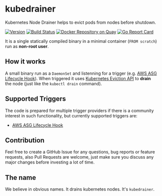 # kubedrainer
Kubernetes Node Drainer helps to evict pods from nodes before shutdown.

[![Version](https://img.shields.io/badge/version-v0.0.6-brightgreen.svg)](https://github.com/VirtusLab/kubedrainer/releases/tag/v0.0.6)
[![Build Status](https://travis-ci.org/VirtusLab/kubedrainer.svg?branch=master)](https://travis-ci.org/VirtusLab/kubedrainer)
[![Docker Repository on Quay](https://quay.io/repository/VirtusLab/kubedrainer/status "Docker Repository on Quay")](https://quay.io/repository/VirtusLab/kubedrainer)
[![Go Report Card](https://goreportcard.com/badge/github.com/VirtusLab/kubedrainer)](https://goreportcard.com/report/github.com/VirtusLab/kubedrainer)

It is a single statically compiled binary in a minimal container (`FROM scratch`) run as **non-root user**.

## How it works
A small binary run as a `DaemonSet` and listenning for a trigger (e.g. [AWS ASG Lifecycle Hook](https://docs.aws.amazon.com/autoscaling/ec2/userguide/AutoScalingGroupLifecycle.html)).
When triggered it uses [Kubernetes Eviction API](https://kubernetes.io/docs/tasks/administer-cluster/safely-drain-node/#the-eviction-api) to **drain** the node (just like the `kubectl drain` command).

## Supported Triggers
The code is prepared for multiple trigger providers if there is a community interest in such functionality, but currently supported triggers are:

- [AWS ASG Lifecycle Hook](https://docs.aws.amazon.com/autoscaling/ec2/userguide/AutoScalingGroupLifecycle.html)

## Contribution
Feel free to create a GitHub Issue for any questions, bug reports or feature requests, 
also Pull Requests are welcome, just make sure you discuss any major changes before investing a lot of time.

## The name

We believe in obvious names. It drains kubernetes nodes. It's `kubedrainer`.

